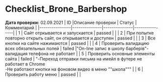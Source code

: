# Checklist_Brone_Barbershop

 **Дата проверки:** 02.09.2021
| ID          |Описание проверки                                           | Статус   | Комментарий | 
|----------------|---------------|---------------|----------------|
| 1          | Сайт отркывается и запускается                               | passed   |       | 
| 2          | При попытке повторно открыть сайт, он открывается и доступен | passed   |       | 
| 3          | Все кнопки на сайте нажимаются                               | passed   |       | 
| 4          | Проверить валидацию всех обязательных полей                  | failed   |"On-line запис в школу барберів"-валидация телефона не работает       | 
| 5          | Проверить основные элементы сайта                            | failed   | "-Переход отправки письма на имейл в футере не работает в Chrome <br/> -Не работают кнопки на фоновом видео в меню ""школа"""      | 
| 6          | Проверить работу меню                                        | passed   |       | 
